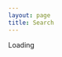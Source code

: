 ```yaml
---
layout: page
title: Search
---
```


<div id="cse" style="width: 100%;">Loading</div>
<script src="http://www.google.com/jsapi" type="text/javascript"></script>
<script type="text/javascript"> 
  google.load('search', '1', {language : 'en', style : google.loader.themes.MINIMALIST});
  google.setOnLoadCallback(function() {
    var customSearchControl = new google.search.CustomSearchControl(
      '014860799161794631858:puc-rt_9-wc');

    customSearchControl.setResultSetSize(google.search.Search.FILTERED_CSE_RESULTSET);
    customSearchControl.draw('cse');
  }, true);
</script>
